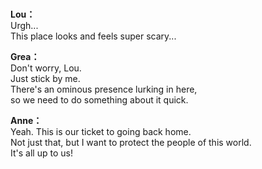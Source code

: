 # 

  
**Lou：**  
Urgh...  
This place looks and feels super scary...  
  
**Grea：**  
Don't worry, Lou.  
Just stick by me.  
There's an ominous presence lurking in here,  
so we need to do something about it quick.  
  
**Anne：**  
Yeah. This is our ticket to going back home.  
Not just that, but I want to protect the people of this world.  
It's all up to us!  
